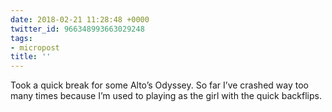 ```yaml
---
date: 2018-02-21 11:28:48 +0000
twitter_id: 966348993663029248
tags:
- micropost
title: ''
---
```


Took a quick break for some Alto’s Odyssey. So far I’ve crashed way too many times because I’m used to playing as the girl with the quick backflips.
